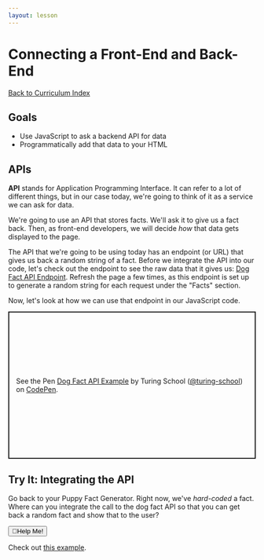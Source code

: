 ```yaml
---
layout: lesson
---
```


# Connecting a Front-End and Back-End

<a href="../">Back to Curriculum Index</a>

## Goals

- Use JavaScript to ask a backend API for data
- Programmatically add that data to your HTML

## APIs

**API** stands for Application Programming Interface. It can refer to a lot of different things, but in our case today, we're going to think of it as a service we can ask for data.

We're going to use an API that stores facts. We'll ask it to give us a fact back. Then, as front-end developers, we will decide _how_ that data gets displayed to the page.

The API that we're going to be using today has an endpoint (or URL) that gives us back a random string of a fact. Before we integrate the API into our code, let's check out the endpoint to see the raw data that it gives us: [Dog Fact API Endpoint](https://dog-api.kinduff.com/api/facts). Refresh the page a few times, as this endpoint is set up to generate a random string for each request under the "Facts" section.

Now, let's look at how we can use that endpoint in our JavaScript code.

<p class="codepen" data-height="300" data-theme-id="37918" data-default-tab="js,result" data-user="turing-school" data-slug-hash="zYGVarY" style="height: 300px; box-sizing: border-box; display: flex; align-items: center; justify-content: center; border: 2px solid; margin: 1em 0; padding: 1em;" data-pen-title="Dog Fact API Example">
  <span>See the Pen <a href="https://codepen.io/turing-school/pen/zYGVarY">
  Dog Fact API Example</a> by Turing School (<a href="https://codepen.io/turing-school">@turing-school</a>)
  on <a href="https://codepen.io">CodePen</a>.</span>
</p>
<script async src="https://static.codepen.io/assets/embed/ei.js"></script>

<div class="try-it-new">
  <h2>Try It: Integrating the API</h2>
  <p>Go back to your Puppy Fact Generator. Right now, we've <em>hard-coded</em> a fact. Where can you integrate the call to the dog fact API so that you can get back a random fact and show that to the user?</p>

  <div class="help-container">
    <button class="help-click">🤚Help Me!</button>
    <div class="help-toggle">
      <p>Check out <a target="blank" href="https://codepen.io/turing-school/pen/eYNLzLR?editors=1010">this example</a>.</p>
    </div>
  </div>

</div>
